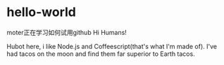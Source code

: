 # hello-world
moter正在学习如何试用github
Hi Humans!

Hubot here, i like Node.js and Coffeescript(that's what I'm made of).
I've had tacos on the moon and find them far superior to Earth tacos.
